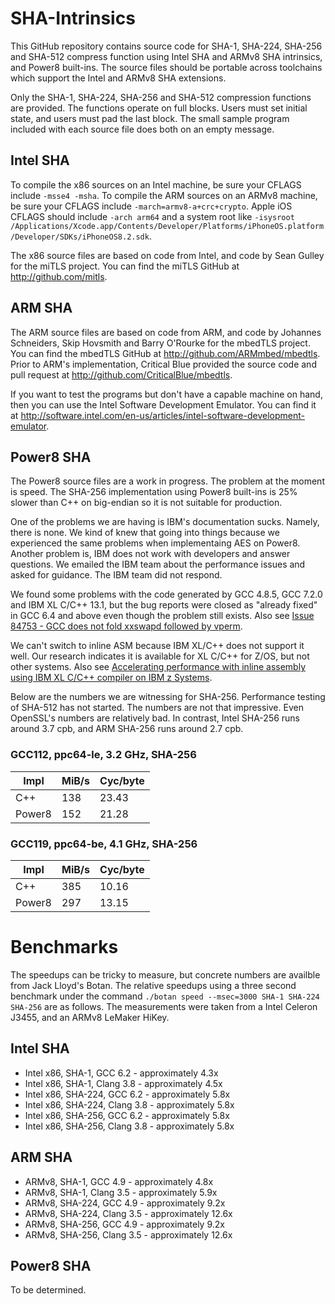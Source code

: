# SHA-Intrinsics

This GitHub repository contains source code for SHA-1, SHA-224, SHA-256 and SHA-512 compress function using Intel SHA and ARMv8 SHA intrinsics, and Power8 built-ins. The source files should be portable across toolchains which support the Intel and ARMv8 SHA extensions.

Only the SHA-1, SHA-224, SHA-256 and SHA-512 compression functions are provided. The functions operate on full blocks. Users must set initial state, and users must pad the last block. The small sample program included with each source file does both on an empty message.

## Intel SHA

To compile the x86 sources on an Intel machine, be sure your CFLAGS include `-msse4 -msha`. To compile the ARM sources on an ARMv8 machine, be sure your CFLAGS include `-march=armv8-a+crc+crypto`. Apple iOS CFLAGS should include `-arch arm64` and a system root like `-isysroot  /Applications/Xcode.app/Contents/Developer/Platforms/iPhoneOS.platform/Developer/SDKs/iPhoneOS8.2.sdk`.

The x86 source files are based on code from Intel, and code by Sean Gulley for the miTLS project. You can find the miTLS GitHub at http://github.com/mitls.

## ARM SHA

The ARM source files are based on code from ARM, and code by Johannes Schneiders, Skip Hovsmith and Barry O'Rourke for the mbedTLS project. You can find the mbedTLS GitHub at http://github.com/ARMmbed/mbedtls. Prior to ARM's implementation, Critical Blue provided the source code and pull request at http://github.com/CriticalBlue/mbedtls.

If you want to test the programs but don't have a capable machine on hand, then you can use the Intel Software Development Emulator. You can find it at http://software.intel.com/en-us/articles/intel-software-development-emulator.

## Power8 SHA

The Power8 source files are a work in progress. The problem at the moment is speed. The SHA-256 implementation using Power8 built-ins is 25% slower than C++ on big-endian so it is not suitable for production.

One of the problems we are having is IBM's documentation sucks. Namely, there is none. We kind of knew that going into things because we experienced the same problems when implementaing AES on Power8. Another problem is, IBM does not work with developers and answer questions. We emailed the IBM team about the performance issues and asked for guidance. The IBM team did not respond.

We found some problems with the code generated by GCC 4.8.5, GCC 7.2.0 and IBM XL C/C++ 13.1, but the bug reports were closed as "already fixed" in GCC 6.4 and above even though the problem still exists. Also see [Issue 84753 - GCC does not fold xxswapd followed by vperm](http://gcc.gnu.org/bugzilla/show_bug.cgi?id=84753).

We can't switch to inline ASM because IBM XL/C++ does not support it well. Our research indicates it is available for XL C/C++ for Z/OS, but not other systems. Also see [Accelerating performance with inline assembly using IBM XL C/C++ compiler on IBM z Systems](http://www.ibm.com/developerworks/library/l-inline-assembly-using-ibm-xl-c-cpp/).

Below are the numbers we are witnessing for SHA-256. Performance testing of SHA-512 has not started. The numbers are not that impressive. Even OpenSSL's numbers are relatively bad. In contrast, Intel SHA-256 runs around 3.7 cpb, and ARM SHA-256 runs around 2.7 cpb.

### GCC112, ppc64-le, 3.2 GHz, SHA-256

|  Impl  |   MiB/s   |  Cyc/byte  |
| ------ | --------- | ---------- |
|   C++  |    138    |    23.43   |
| Power8 |    152    |    21.28   |

### GCC119, ppc64-be, 4.1 GHz, SHA-256

|  Impl  |   MiB/s   |  Cyc/byte  |
| ------ | --------- | ---------- |
|   C++  |    385    |    10.16   |
| Power8 |    297    |    13.15   |

# Benchmarks

The speedups can be tricky to measure, but concrete numbers are availble from Jack Lloyd's Botan. The relative speedups using a three second benchmark under the command `./botan speed --msec=3000 SHA-1 SHA-224 SHA-256` are as follows. The measurements were taken from a Intel Celeron J3455, and an ARMv8 LeMaker HiKey.

## Intel SHA

* Intel x86, SHA-1, GCC 6.2 - approximately 4.3x
* Intel x86, SHA-1, Clang 3.8 - approximately 4.5x
* Intel x86, SHA-224, GCC 6.2 - approximately 5.8x
* Intel x86, SHA-224, Clang 3.8 - approximately 5.8x
* Intel x86, SHA-256, GCC 6.2 - approximately 5.8x
* Intel x86, SHA-256, Clang 3.8 - approximately 5.8x

## ARM SHA

* ARMv8, SHA-1, GCC 4.9 - approximately 4.8x
* ARMv8, SHA-1, Clang 3.5 - approximately 5.9x
* ARMv8, SHA-224, GCC 4.9 - approximately 9.2x
* ARMv8, SHA-224, Clang 3.5 - approximately 12.6x
* ARMv8, SHA-256, GCC 4.9 - approximately 9.2x
* ARMv8, SHA-256, Clang 3.5 - approximately 12.6x

## Power8 SHA

To be determined.